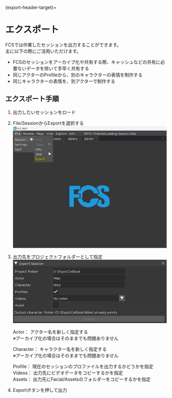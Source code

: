 (export-header-target)=
# エクスポート
FCSでは作業したセッションを出力することができます。  
主に以下の際にご活用いただけます。
-  FCSのセッションをアーカイブ化や共有する際、キャッシュなどの共有に必要ないデータを除いて手早く共有する
- 同じアクターのProfileから、別のキャラクターの表情を制作する
- 同じキャラクターの表情を、別アクターで制作する


## エクスポート手順
1. 出力したいセッションをロード
  
2. File/SessionからExportを選択する
  ![](images/menu_bar.jpg)  

1. 出力先をプロジェクトフォルダーとして指定
  ![](images/export_window.jpg)  

   Actor： アクター名を新しく指定する  
   ※アーカイブ化の場合はそのままでも問題ありません
   
   Character： キャラクター名を新しく指定する  
   ※アーカイブ化の場合はそのままでも問題ありません
   
   Profile： 現在のセッションのプロファイルを出力するかどうかを指定  
   Videos： 出力先にビデオデータをコピーするかを指定  
   Assets： 出力先にFacial/Assetsのフォルダーをコピーするかを指定  
   
3. Exportボタンを押して出力
